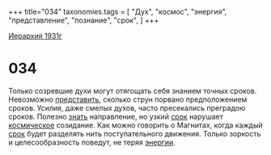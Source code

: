 +++
title="034"
taxonomies.tags = [
"Дух",
"космос",
"энергия",
"представление",
"познание",
"срок",
]
+++

[Иерархия 1931г](/agni/19312)

# 034
Только созревшие духи могут отягощать себя знанием точных сроков. Невозможно [представить](/tags/представление), сколько струн порвано предположением сроков. Усилия, даже смелых духов, часто пресекались преградою сроков. Полезно [знать](/tags/познание) направление, но узкий [срок](/tags/срок) нарушает [космическое](/tags/космос) созидание. Как можно говорить о Магнитах, когда каждый [срок](/tags/срок) будет разделять нить поступательного движения. Только зоркость и целесообразность поведут, не теряя [энергии](/tags/энергия).   

